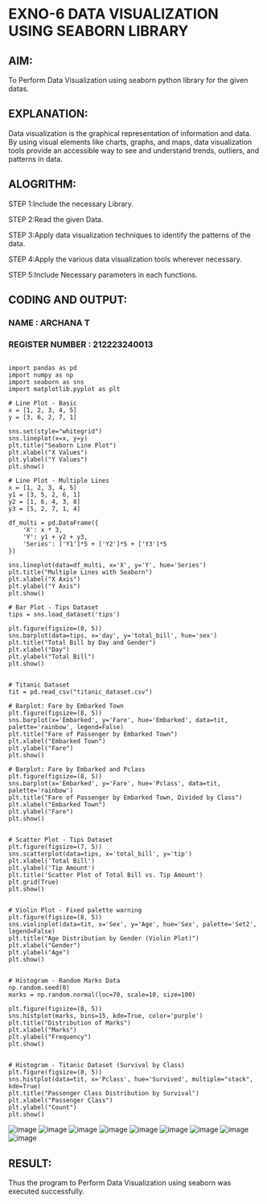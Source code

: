 # EXNO-6 DATA VISUALIZATION USING SEABORN LIBRARY
## AIM:
To Perform Data Visualization using seaborn python library for the given datas.

## EXPLANATION:
Data visualization is the graphical representation of information and data. By using visual elements like charts, graphs, and maps, data visualization tools provide an accessible way to see and understand trends, outliers, and patterns in data.

## ALOGRITHM:
STEP 1:Include the necessary Library.

STEP 2:Read the given Data.

STEP 3:Apply data visualization techniques to identify the patterns of the data.

STEP 4:Apply the various data visualization tools wherever necessary.

STEP 5:Include Necessary parameters in each functions.

## CODING AND OUTPUT:
### NAME : ARCHANA T
### REGISTER NUMBER : 212223240013
```

import pandas as pd
import numpy as np
import seaborn as sns
import matplotlib.pyplot as plt

# Line Plot - Basic
x = [1, 2, 3, 4, 5]
y = [3, 6, 2, 7, 1]

sns.set(style="whitegrid")
sns.lineplot(x=x, y=y)
plt.title("Seaborn Line Plot")
plt.xlabel("X Values")
plt.ylabel("Y Values")
plt.show()

# Line Plot - Multiple Lines
x = [1, 2, 3, 4, 5]
y1 = [3, 5, 2, 6, 1]
y2 = [1, 6, 4, 3, 8]
y3 = [5, 2, 7, 1, 4]

df_multi = pd.DataFrame({
    'X': x * 3,
    'Y': y1 + y2 + y3,
    'Series': ['Y1']*5 + ['Y2']*5 + ['Y3']*5
})

sns.lineplot(data=df_multi, x='X', y='Y', hue='Series')
plt.title("Multiple Lines with Seaborn")
plt.xlabel("X Axis")
plt.ylabel("Y Axis")
plt.show()

# Bar Plot - Tips Dataset
tips = sns.load_dataset('tips')

plt.figure(figsize=(8, 5))
sns.barplot(data=tips, x='day', y='total_bill', hue='sex')
plt.title("Total Bill by Day and Gender")
plt.xlabel("Day")
plt.ylabel("Total Bill")
plt.show()


# Titanic Dataset
tit = pd.read_csv("titanic_dataset.csv")

# Barplot: Fare by Embarked Town 
plt.figure(figsize=(8, 5))
sns.barplot(x='Embarked', y='Fare', hue='Embarked', data=tit, palette='rainbow', legend=False)
plt.title("Fare of Passenger by Embarked Town")
plt.xlabel("Embarked Town")
plt.ylabel("Fare")
plt.show()

# Barplot: Fare by Embarked and Pclass
plt.figure(figsize=(8, 5))
sns.barplot(x='Embarked', y='Fare', hue='Pclass', data=tit, palette='rainbow')
plt.title("Fare of Passenger by Embarked Town, Divided by Class")
plt.xlabel("Embarked Town")
plt.ylabel("Fare")
plt.show()


# Scatter Plot - Tips Dataset
plt.figure(figsize=(7, 5))
sns.scatterplot(data=tips, x='total_bill', y='tip')
plt.xlabel('Total Bill')
plt.ylabel('Tip Amount')
plt.title('Scatter Plot of Total Bill vs. Tip Amount')
plt.grid(True)
plt.show()


# Violin Plot - Fixed palette warning
plt.figure(figsize=(8, 5))
sns.violinplot(data=tit, x='Sex', y='Age', hue='Sex', palette='Set2', legend=False)
plt.title("Age Distribution by Gender (Violin Plot)")
plt.xlabel("Gender")
plt.ylabel("Age")
plt.show()


# Histogram - Random Marks Data
np.random.seed(0)
marks = np.random.normal(loc=70, scale=10, size=100)

plt.figure(figsize=(8, 5))
sns.histplot(marks, bins=15, kde=True, color='purple')
plt.title("Distribution of Marks")
plt.xlabel("Marks")
plt.ylabel("Frequency")
plt.show()


# Histogram - Titanic Dataset (Survival by Class)
plt.figure(figsize=(8, 5))
sns.histplot(data=tit, x='Pclass', hue='Survived', multiple="stack", kde=True)
plt.title("Passenger Class Distribution by Survival")
plt.xlabel("Passenger Class")
plt.ylabel("Count")
plt.show()
```
![image](https://github.com/user-attachments/assets/77e09eac-3b36-4ac2-afd8-17e4f5af077d)
![image](https://github.com/user-attachments/assets/8a8a7bcd-4bdc-43b0-9c81-7fe82b50821b)
![image](https://github.com/user-attachments/assets/ea0c91f6-08ca-4f87-990e-d85a0f1d1cd6)
![image](https://github.com/user-attachments/assets/69d4c5ce-91fa-40b9-8ee0-60c786d620b0)
![image](https://github.com/user-attachments/assets/faa43dd4-604a-4274-8f2d-82bedb5de9db)
![image](https://github.com/user-attachments/assets/01e68cf7-5d45-4318-a462-c968ad775572)
![image](https://github.com/user-attachments/assets/ea2af522-f99b-4c2f-8a3a-f478c046098c)
![image](https://github.com/user-attachments/assets/0de4de9c-2a13-48fc-bf3c-d2cd9f82969e)
![image](https://github.com/user-attachments/assets/8772ac06-1b86-4540-b1af-1d344bcbd422)

## RESULT:
Thus the program to Perform Data Visualization using seaborn was executed successfully.
